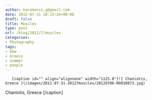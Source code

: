 ```yaml
---
author: karamanis.g@gmail.com
date: 2012-07-31 18:15:26+00:00
draft: false
title: Muscles
type: post
url: /blog/2012/7/muscles
categories:
- Photography
tags:
- b&w
- Greece
- summer
- people
---
```



  
       [caption id="" align="alignnone" width="1125.0"]![ Chaniotis, Greece ](/images/2012-07-31-20127muscles/20120706-R0010873.jpg)
 Chaniotis, Greece [/caption]
